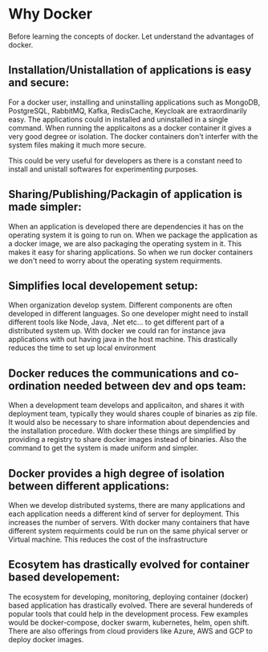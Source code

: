 # Why Docker

Before learning the concepts of docker. Let understand the advantages of docker.

## Installation/Unistallation of applications is easy and secure:
 For a docker user, installing and uninstalling applications such as MongoDB, PostgreSQL, RabbitMQ, Kafka, RedisCache, Keycloak are extraordinarily easy. The applications could in installed and uninstalled in a single command. When running the applicaitons as a docker container it gives a very good degree or isolation. The docker containers don't interfer with the system files making it much more secure.  
 
 This could be very useful for developers as there is a constant need to install and unistall softwares for experimenting purposes.
 
## Sharing/Publishing/Packagin of application is made simpler: 
 When an application is developed there are dependencies it has on the operating system it is going to run on. When we package the application as a docker image, we are also packaging the operating system in it. This makes it easy for sharing applications. So when we run docker containers we don't need to worry about the operating system requirments.

## Simplifies local developement setup:
 When organization develop system. Different components are often developed in different languages. So one developer might need to install different tools like Node, Java, .Net etc... to get different part of a distributed system up. With docker we could ran for instance java applications with out having java in the host machine. This drastically reduces the time to set up local environment

## Docker reduces the communications and co-ordination needed between dev and ops team:
 When a development team develops and applicaiton, and shares it with deployment team, typically they would shares couple of binaries as zip file. It would also be necessary to share information about dependencies and the installation procedure. With docker these things are simplified by providing a registry to share docker images instead of binaries. Also the command to get the system is made uniform and simpler.
 
## Docker provides a high degree of isolation between different applications:
 When we develop distributed systems, there are many applications and each application needs a different kind of server for deployment. This increases the number of servers. With docker many containers that have different system requirments could be run on the same phyical server or Virtual machine. This reduces the cost of the insfrastructure
 
## Ecosytem has drastically evolved for container based developement:
The ecosystem for developing, monitoring, deploying container (docker) based application has drastically evolved. There are several hundereds of popular tools that could help in the development process. Few examples would be docker-compose, docker swarm, kubernetes, helm, open shift. There are also offerings from cloud providers like Azure, AWS and GCP to deploy docker images.

 